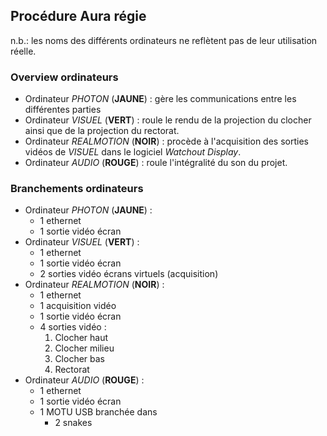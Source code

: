 ## Procédure Aura régie

n.b.: les noms des différents ordinateurs ne reflètent pas de leur utilisation réelle.

### Overview ordinateurs
- Ordinateur _PHOTON_ (**JAUNE**) : gère les communications entre les différentes parties
- Ordinateur _VISUEL_ (**VERT**) : roule le rendu de la projection du clocher ainsi que de la projection du rectorat.
- Ordinateur _REALMOTION_ (**NOIR**) : procède à l'acquisition des sorties vidéos de _VISUEL_ dans le logiciel _Watchout Display_.
- Ordinateur _AUDIO_ (**ROUGE**) : roule l'intégralité du son du projet.


### Branchements ordinateurs
- Ordinateur _PHOTON_ (**JAUNE**) : 
	- 1 ethernet
	- 1 sortie vidéo écran
- Ordinateur _VISUEL_ (**VERT**) : 
	- 1 ethernet
	- 1 sortie vidéo écran
	- 2 sorties vidéo écrans virtuels (acquisition)
- Ordinateur _REALMOTION_ (**NOIR**) : 
	- 1 ethernet
	- 1 acquisition vidéo
	- 1 sortie vidéo écran
	- 4 sorties vidéo :
		1. Clocher haut
		2. Clocher milieu
		3. Clocher bas
		4. Rectorat 
- Ordinateur _AUDIO_ (**ROUGE**) : 
	- 1 ethernet
	- 1 sortie vidéo écran
	- 1 MOTU USB branchée dans
		- 2 snakes
